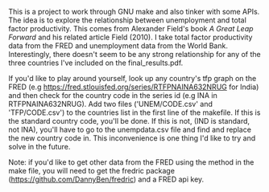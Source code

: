 This is a project to work through GNU make and also tinker with some APIs.
The idea is to explore the relationship between unemployment and total factor productivity.
This comes from Alexander Field's book *A Great Leap Forward* and his related article Field (2010).
I take total factor productivity data from the FRED and unemployment data from the World Bank.
Interestingly, there doesn't seem to be any strong relationship for any of the three countries I've included on the final_results.pdf.

If you'd like to play around yourself, look up any country's tfp graph on the FRED (e.g https://fred.stlouisfed.org/series/RTFPNAINA632NRUG for India)
and then check for the country code in the series id (e.g INA in RTFPNAINA632NRUG). Add two files ('UNEM/CODE.csv' and 'TFP/CODE.csv') to the countries list in the first line of
the makefile. If this is the standard country code, you'll be done. If this is not, (IND is standard, not INA), you'll have to go to the unempdata.csv file and find and replace the new country
code in. This inconvenience is one thing I'd like to try and solve in the future.

Note: if you'd like to get other data from the FRED using the method in the make file, you will need to get the fredric package (https://github.com/DannyBen/fredric)
and a FRED api key.
